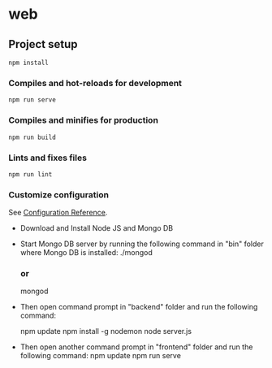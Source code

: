 # web

## Project setup

```
npm install
```

### Compiles and hot-reloads for development

```
npm run serve
```

### Compiles and minifies for production

```
npm run build
```

### Lints and fixes files

```
npm run lint
```

### Customize configuration

See [Configuration Reference](https://cli.vuejs.org/config/).

- Download and Install Node JS and Mongo DB

- Start Mongo DB server by running the following command in "bin" folder where Mongo DB is installed:
  ./mongod
  ### or
  mongod
- Then open command prompt in "backend" folder and run the following command:

  npm update
  npm install -g nodemon
  node server.js

- Then open another command prompt in "frontend" folder and run the following command:
  npm update
  npm run serve
